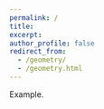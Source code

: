 ```yaml
---
permalink: /
title: 
excerpt: 
author_profile: false
redirect_from: 
  - /geometry/
  - /geometry.html
---
```


Example.
